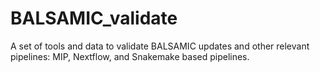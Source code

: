 # BALSAMIC_validate
A set of tools and data to validate BALSAMIC updates and other relevant pipelines: MIP, Nextflow, and Snakemake based pipelines.


